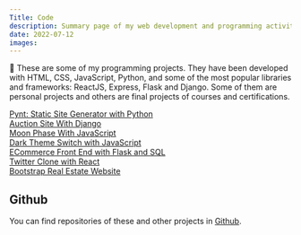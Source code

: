 ```yaml
---
Title: Code
description: Summary page of my web development and programming activity
date: 2022-07-12
images:
---
```


&#128295; These are some of my programming projects. They have been developed with HTML, CSS, JavaScript, Python, and some of the most popular libraries and frameworks: ReactJS, Express, Flask and Django. Some of them are personal projects and others are final projects of courses and certifications. 

<p class="list">
<i class="fab fa-python"></i> <a href="/code/pynt/">Pynt: Static Site Generator with Python</a><br />
<i class="fab fa-python"></i> <a href="/code/commerce/">Auction Site With Django</a><br />
<i class="fab fa-js"></i> <a href="/code/moon/">Moon Phase With JavaScript</a><br />
<i class="fab fa-js"></i> <a href="/code/dark/">Dark Theme Switch with JavaScript</a><br />
<i class="fab fa-python"></i> <a href="/code/flaskecomm/">ECommerce Front End with Flask and SQL</a><br />
<i class="fab fa-react"></i> <a href="/code/micro-blog/">Twitter Clone with React</a><br /> 
<i class="fab fa-html5"></i> <a href="/code/rei/">Bootstrap Real Estate Website</a><br />
</p>

<h2>Github</h2>
<p>
  You can find repositories of these and other projects in <a href="https://github.com/mariobox/">Github</a>.
</P>